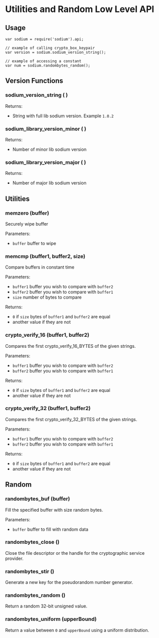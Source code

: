 # Utilities and Random Low Level API

## Usage

    var sodium = require('sodium').api;

    // example of calling crypto_box_keypair
    var version = sodium.sodium_version_string();

    // example of accessing a constant
    var num = sodium.randombytes_random();

## Version Functions

### sodium_version_string ( )

Returns:

  * String with full lib sodium version. Example `1.0.2`
  
### sodium_library_version_minor ( )

Returns:

  * Number of minor lib sodium version 
  
### sodium_library_version_major ( )

Returns:

  * Number of major lib sodium version
  
## Utilities

### memzero (buffer)

Securely wipe buffer

Parameters:

  * `buffer` buffer to wipe


### memcmp (buffer1, buffer2, size)

Compare buffers in constant time

Parameters:

  * `buffer1` buffer you wish to compare with `buffer2`
  * `buffer2` buffer you wish to compare with `buffer1`
  * `size` number of bytes to compare
  
Returns:

  * `0` if `size` bytes of `buffer1` and `buffer2` are equal
  * another value if they are not


### crypto_verify_16 (buffer1, buffer2)

Compares the first crypto_verify_16_BYTES of the given strings.

Parameters:

  * `buffer1` buffer you wish to compare with `buffer2`
  * `buffer2` buffer you wish to compare with `buffer1`
  
Returns:

  * `0` if `size` bytes of `buffer1` and `buffer2` are equal
  * another value if they are not


### crypto_verify_32 (buffer1, buffer2)

Compares the first crypto_verify_32_BYTES of the given strings.

Parameters:

  * `buffer1` buffer you wish to compare with `buffer2`
  * `buffer2` buffer you wish to compare with `buffer1`
  
Returns:

  * `0` if `size` bytes of `buffer1` and `buffer2` are equal
  * another value if they are not
  
## Random 
### randombytes_buf (buffer)
Fill the specified buffer with size random bytes. 

Parameters:

  * `buffer` buffer to fill with random data
  
### randombytes_close ()
Close the file descriptor or the handle for the cryptographic service provider. 

### randombytes_stir ()
Generate a new key for the pseudorandom number generator. 

### randombytes_random ()
Return a random 32-bit unsigned value. 

### randombytes_uniform (upperBound)
Return a value between `0` and `upperBound` using a uniform distribution.
